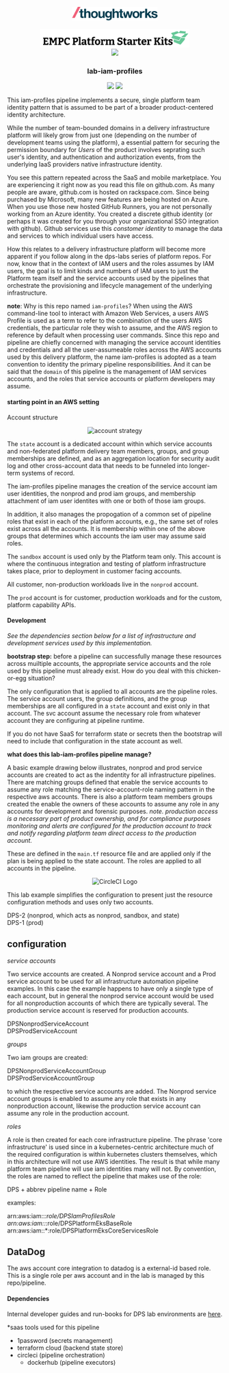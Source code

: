 <div align="center">
	<p>
		<img alt="Thoughtworks Logo" src="https://raw.githubusercontent.com/ThoughtWorks-DPS/static/master/thoughtworks_flamingo_wave.png?sanitize=true" width=200 />
    <br />
	<br />
		<img alt="DPS Title" src="https://raw.githubusercontent.com/ThoughtWorks-DPS/static/master/EMPCPlatformStarterKitsImage.png?sanitize=true" width=350/>
		<br />
		<a href="https://aws.amazon.com"><img src="https://img.shields.io/badge/-deployed-blank.svg?style=social&logo=amazon"></a>
		<br />
		<h3>lab-iam-profiles</h3>
		</a> <a href="https://app.circleci.com/pipelines/github/ThoughtWorks-DPS/lab-iam-profiles"><img src="https://circleci.com/gh/ThoughtWorks-DPS/lab-iam-profiles.svg?style=shield"></a>
		<a href="https://opensource.org/licenses/MIT"><img src="https://img.shields.io/github/license/ThoughtWorks-DPS/lab-iam-profiles"></a>
	</p>
</div>



This iam-profiles pipeline implements a secure, single platform team identity pattern that is assumed to be part of a broader product-centered identity architecture.  

While the number of team-bounded domains in a delivery infrastructure platform will likely grow from just one (depending on the number of development teams using the platform), a essential pattern for securing the permission boundary for _Users_ of the product involves seprating such user's identity, and authentication and authorization events, from the underlying IaaS providers native infrastructure identity.  

You see this pattern repeated across the SaaS and mobile marketplace. You are experiencing it right now as you read this file on github.com. As many people are aware, github.com is hosted on rackspace.com. Since being purchased by Microsoft, many new features are being hosted on Azure. When you use those new hosted GitHub Runners, you are not personally working from an Azure identity. You created a discrete github identity (or perhaps it was created for you through your organizational SSO integration with github). Github services use this _constomer identity_ to manage the data and services to which individual users have access.  

How this relates to a delivery infrastructure platform will become more apparent if you follow along in the dps-labs series of platform repos. For now, know that in the context of IAM users and the roles assumes by IAM users, the goal is to limit kinds and numbers of IAM users to just the Platform team itself and the service accounts used by the pipelines that orchestrate the provisioning and lifecycle management of the underlying infrastructure.  

**note**: Why is this repo named `iam-profiles`? When using the AWS command-line tool to interact with Amazon Web Services, a users AWS Profile is used as a term to refer to the combination of the users AWS credentials, the particular role they wish to assume, and the AWS region to reference by default when processing user commands. Since this repo and pipeline are chiefly concerned with managing the service account identities and credentials and all the user-assumeable roles across the AWS accounts used by this delivery platform, the name iam-profiles is adopted as a team convention to identity the primary pipeline responsibilities. And it can be said that the `domain` of this pipeline is the management of IAM services accounts, and the roles that service accounts or platform developers may assume.  

#### starting point in an AWS setting

Account structure  

<div align="center">
	<p>
		<img alt="account strategy" src="https://github.com/ThoughtWorks-DPS/lab-iam-profiles/blob/main/doc/aws_account_strategy.png" />
	</p>
</div>

The `state` account is a dedicated account within which service accounts and non-federated platform delivery team members, groups, and group memberships are defined, and as an aggregation location for security audit log and other cross-account data that needs to be funneled into longer-term systems of record.  

The iam-profiles pipeline manages the creation of the service account iam user identities, the nonprod and prod iam groups, and membership attachment of iam user identites with one or both of those iam groups.  

In addition, it also manages the propogation of a common set of pipeline roles that exist in each of the platform accounts, e.g., the same set of roles exist across all the accounts. It is membership within one of the above groups that determines which accounts the iam user may assume said roles.  

The `sandbox` account is used only by the Platform team only. This account is where the continuous integration and testing of platform infrastructure takes place, prior to deployment in customer facing accounts.  

All customer, non-production workloads live in the `nonprod` account.  

The `prod` account is for customer, production workloads and for the custom, platform capability APIs.  

#### Development

_See the dependencies section below for a list of infrastructure and development services used by this implementation._  

**bootstrap step:** before a pipeline can successfully manage these resources across muiltiple accounts, the appropriate service accounts and the role used by this pipeline must already exist. How do you deal with this chicken-or-egg situation?

The only configuration that is applied to all accounts are the pipeline roles. The service account users, the group definitions, and the group memberships are all configured in a `state` account and exist only in that account. The svc account assume the necessary role from whatever account they are configuring at pipeline runtime.  

If you do not have SaaS for terraform state or secrets then the bootstrap will need to include that configuration in the state account as well.  

**what does this lab-iam-profiles pipeline manage?**

A basic example drawing below illustrates, nonprod and prod service accounts are created to act as the indentity for all infrastructure pipelines. There are matching groups defined that enable the service accounts to assume any role matching the service-account-role naming pattern in the respective aws accounts. There is also a platform team members groups created the enable the owners of these accounts to assume any role in any accounts for development and forensic purposes. _note. production access is a necessary part of product ownership, and for compliance purposes monitoring and alerts are configured for the production account to track and notify regarding platform team direct access to the production account._

These are defined in the `main.tf` resource file and are applied only if the plan is being applied to the state account. The roles are applied to all accounts in the pipeline.  

<div align="center">
	<p>
		<img alt="CircleCI Logo" src="https://github.com/ThoughtWorks-DPS/lab-iam-profiles/blob/main/doc/configuration.png" />
	</p>
</div>

This lab example simplifies the configuration to present just the resource configuration methods and uses only two accounts.  

DPS-2  (nonprod, which acts as nonprod, sandbox, and state)  
DPS-1  (prod)  

## configuration

_service accounts_

Two service accounts are created. A Nonprod service account and a Prod service account to be used for all infrastructure automation pipeline examples. In this case the example happens to have only a single type of each account, but in general the nonprod service account would be used for all nonproduction accounts of which there are typically several. The production service account is reserved for production accounts.  

DPSNonprodServiceAccount  
DPSProdServiceAccount  

_groups_

Two iam groups are created:  

DPSNonprodServiceAccountGroup  
DPSProdServiceAccountGroup  

to which the respective service accounts are added. The Nonprod service account groups is enabled to assume any role that exists in any nonproduction account, likewise the production service account can assume any role in the production account.

_roles_

A role is then created for each core infrastructure pipeline. The phrase 'core infrastructure' is used since in a kubernetes-centric architecture much of the required configuration is within kubernetes clusters themselves, which in this architecture will not use AWS identities. The result is that while many platform team pipeline will use iam identities many will not. By convention, the roles are named to reflect the pipeline that makes use of the role:  

DPS + abbrev pipeline name + Role  

examples:

arn:aws:iam::*:role/DPSIamProfilesRole  
arn:aws:iam::*:role/DPSPlatformEksBaseRole  
arn:aws:iam::*:role/DPSPlatformEksCoreServicesRole  

## DataDog

The aws account core integration to datadog is a external-id based role. This is a single role per aws account and in the lab is managed by this repo/pipeline.  

#### Dependencies

Internal developer guides and run-books for DPS lab environments are [here](https://github.com/ThoughtWorks-DPS/documentation-internal).  

*saas tools used for this pipeline
* 1password (secrets management)
* terraform cloud (backend state store)
* circleci (pipeline orchestration)
  * dockerhub (pipeline executors)
